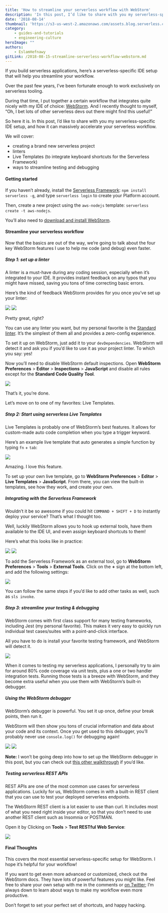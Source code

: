 ```yaml
---
title: 'How to streamline your serverless workflow with WebStorm'
description: 'In this post, I’d like to share with you my serverless-specific IDE setup with WebStorm, and how it can massively accelerate your serverless workflow.'
date: '2018-08-14'
thumbnail: 'https://s3-us-west-2.amazonaws.com/assets.blog.serverless.com/webstorm-ide/streamline-webstorm-serverless2.jpg'
category:
    - guides-and-tutorials
    - engineering-culture
heroImage: ""
authors:
    - EslamHefnawy
gitLink: /2018-08-15-streamline-serverless-workflow-webstorm.md
---
```


If you build serverless applications, here’s a serverless-specific IDE setup that will help you streamline your workflow.

Over the past few years, I’ve been fortunate enough to work exclusively on serverless tooling.

During that time, I put together a certain workflow that integrates quite nicely with my IDE of choice: [WebStorm](https://www.jetbrains.com/webstorm/). And I recently thought to myself, “Oh, I bet lots of other serverless devs out there might find this useful!”

So here it is. In this post, I’d like to share with you my serverless-specific IDE setup, and how it can massively accelerate your serverless workflow.

We will cover:
- creating a brand new serverless project
- linters
- Live Templates (to integrate keyboard shortcuts for the Serverless Framework)
- ways to streamline testing and debugging

#### Getting started

If you haven’t already, install the [Serverless Framework](https://serverless.com/framework/): `npm install serverless -g`, and type `serverless login` to create your Platform account.

Then, create a new project using the `aws-nodejs` template: `serverless create -t aws-nodejs`.

You’ll also need to [download and install WebStorm](https://www.jetbrains.com/webstorm/).

#### Streamline your serverless workflow

Now that the basics are out of the way, we’re going to talk about the four key WebStorm features I use to help me code (and debug) even faster.

##### Step 1: set up a linter

A linter is a must-have during any coding session, especially when it’s integrated to your IDE. It provides instant feedback on any typos that you might have missed, saving you tons of time correcting basic errors.

Here’s the kind of feedback WebStorm provides for you once you’ve set up your linter:

<img src="https://s3-us-west-2.amazonaws.com/assets.blog.serverless.com/webstorm-ide/serverless-webstorm-linter1.png">

<img src="https://s3-us-west-2.amazonaws.com/assets.blog.serverless.com/webstorm-ide/serverless-webstorm-linter2.png">

Pretty great, right?

You can use any linter you want, but my personal favorite is the [Standard linter](https://standardjs.com/). It’s the simplest of them all and provides a zero-config experience.

To set it up on WebStorm, just add it to your `devDependencies`. WebStorm will detect it and ask you if you’d like to use it as your project linter. To which you say: yes!

Now you’ll need to disable WebStorm default inspections. Open **WebStorm Preferences** > **Editor** > **Inspections** > **JavaScript** and disable all rules except for the **Standard Code Quality Tool**.

<img src="https://s3-us-west-2.amazonaws.com/assets.blog.serverless.com/webstorm-ide/serverless-webstorm-linter3.png">

That’s it, you’re done.

Let’s move on to one of my favorites: Live Templates.

##### Step 2: Start using serverless Live Templates

Live Templates is probably one of WebStorm’s best features. It allows for custom-made auto code completion when you type a trigger keyword.

Here’s an example live template that auto generates a simple function by typing `fn` + `tab`:

<img src="https://s3-us-west-2.amazonaws.com/assets.blog.serverless.com/webstorm-ide/serverless-webstorm-livetemplate4.gif">

Amazing. I love this feature.

To set up your own live template, go to **WebStorm Preferences** > **Editor** > **Live Templates** > **JavaScript**. From there, you can view the built-in templates, see how they work, and create your own.

##### Integrating with the Serverless Framework

Wouldn’t it be so awesome if you could hit `COMMAND + SHIFT + D` to instantly deploy your service? That’s what I thought too.

Well, luckily WebStorm allows you to hook up external tools, have them available to the IDE UI, and even assign keyboard shortcuts to them!

Here’s what this looks like in practice:

<img src="https://s3-us-west-2.amazonaws.com/assets.blog.serverless.com/webstorm-ide/serverless-webstorm-framework5.png">

<img src="https://s3-us-west-2.amazonaws.com/assets.blog.serverless.com/webstorm-ide/serverless-webstorm-framework6.png">

To add the Serverless Framework as an external tool, go to **WebStorm Preferences** > **Tools** > **External Tools**. Click on the **+** sign at the bottom left, and add the following settings:

<img src="https://s3-us-west-2.amazonaws.com/assets.blog.serverless.com/webstorm-ide/serverless-webstorm-framework7.png">

You can follow the same steps if you’d like to add other tasks as well, such as `sls invoke`.

##### Step 3: streamline your testing & debugging

WebStorm comes with first class support for many testing frameworks, including Jest (my personal favorite). This makes it very easy to quickly run individual test cases/suites with a point-and-click interface.

All you have to do is install your favorite testing framework, and WebStorm will detect it.

<img src="https://s3-us-west-2.amazonaws.com/assets.blog.serverless.com/webstorm-ide/serverless-testing-debugging8.png">

When it comes to testing my serverless applications, I personally try to aim for around 80% code coverage via unit tests, plus a one or two handler integration tests. Running those tests is a breeze with WebStorm, and they become extra useful when you use them with WebStorm’s built-in debugger.

##### Using the WebStorm debugger

WebStorm’s debugger is powerful. You set it up once, define your break points, then run it.

WebStorm will then show you tons of crucial information and data about your code and its context. Once you get used to this debugger, you’ll probably never use `console.log()` for debugging again!

<img src="https://s3-us-west-2.amazonaws.com/assets.blog.serverless.com/webstorm-ide/serverless-webstorm-debugging9.png">

<img src="https://s3-us-west-2.amazonaws.com/assets.blog.serverless.com/webstorm-ide/serverless-webstorm-debugging10.png">

**Note:** I won’t be going deep into how to set up the WebStorm debugger in this post, but you can check out [this other walkthrough](https://blog.jetbrains.com/webstorm/2018/01/how-to-debug-with-webstorm/) if you’d like.

##### Testing serverless REST APIs

REST APIs are one of the most common use cases for serverless applications. Luckily for us, WebStorm comes in with a built-in REST client that you can use to test your deployed serverless endpoints.

The WebStorm REST client is a lot easier to use than curl. It includes most of what you need right inside your editor, so that you don’t need to use another REST client such as Insomnia or POSTMAN.

Open it by Clicking on **Tools** > **Test RESTful Web Service**:

<img src="https://s3-us-west-2.amazonaws.com/assets.blog.serverless.com/webstorm-ide/serverless-webstorm-restapi11.png">

#### Final Thoughts

This covers the most essential serverless-specific setup for WebStorm. I hope it’s helpful for your workflow!

If you want to get even more advanced or customized, check out the WebStorm docs. They have lots of powerful features you might like. Feel free to share your own setup with me in the comments or [on Twitter](https://twitter.com/eahefnawy?lang=en); I’m always down to learn about ways to make my workflow even more productive.

Don’t forget to set your perfect set of shortcuts, and happy hacking.
